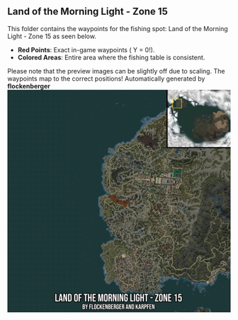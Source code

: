 ## Land of the Morning Light - Zone 15
This folder contains the waypoints for the fishing spot: Land of the Morning Light - Zone 15 as seen below.

- **Red Points**: Exact in-game waypoints ( Y = 0!).
- **Colored Areas**: Entire area where the fishing table is consistent.

Please note that the preview images can be slightly off due to scaling. The waypoints map to the correct positions!
Automatically generated by **flockenberger**
![preview_Land of the Morning Light - Zone 15](./Preview.webp)
